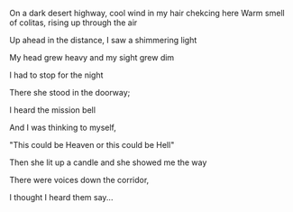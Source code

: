On a dark desert highway, cool wind in my hair
chekcing here
Warm smell of colitas, rising up through the air

Up ahead in the distance, I saw a shimmering light

My head grew heavy and my sight grew dim

I had to stop for the night

There she stood in the doorway;

I heard the mission bell

And I was thinking to myself,

"This could be Heaven or this could be Hell"

Then she lit up a candle and she showed me the way

There were voices down the corridor,

I thought I heard them say...
